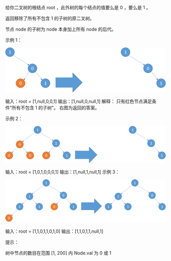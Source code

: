 给你二叉树的根结点 root ，此外树的每个结点的值要么是 0 ，要么是 1 。

返回移除了所有不包含 1 的子树的原二叉树。

节点 node 的子树为 node 本身加上所有 node 的后代。

示例 1：

![img.png](img.png)

输入：root = [1,null,0,0,1]
输出：[1,null,0,null,1]
解释：
只有红色节点满足条件“所有不包含 1 的子树”。 右图为返回的答案。

示例 2：

![img_1.png](img_1.png)

输入：root = [1,0,1,0,0,0,1]
输出：[1,null,1,null,1]
示例 3：

![img_2.png](img_2.png)

输入：root = [1,1,0,1,1,0,1,0]
输出：[1,1,0,1,1,null,1]

提示：

树中节点的数目在范围 [1, 200] 内
Node.val 为 0 或 1
